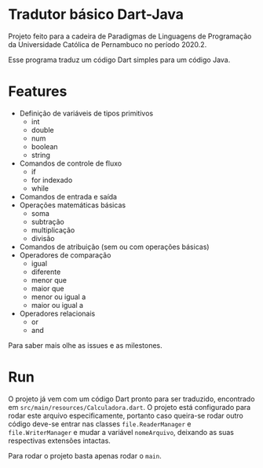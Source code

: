 # Tradutor básico Dart-Java

<p>
Projeto feito para a cadeira de Paradigmas de Linguagens de Programação da Universidade Católica de Pernambuco no período 2020.2.
</p>

<p>
Esse programa traduz um código Dart simples para um código Java. 
</p>

# Features

- Definição de variáveis de tipos primitivos 
    - int
    - double
    - num
    - boolean
    - string
- Comandos de controle de fluxo
    - if
    - for indexado
    - while
- Comandos de entrada e saída
- Operações matemáticas básicas
    - soma
    - subtração
    - multiplicação
    - divisão
- Comandos de atribuição (sem ou com operações básicas)
- Operadores de comparação
    - igual
    - diferente
    - menor que
    - maior que
    - menor ou igual a
    - maior ou igual a
- Operadores relacionais
    - or
    - and

<p>Para saber mais olhe as issues e as milestones.</p>


# Run

O projeto já vem com um código Dart pronto para ser traduzido, encontrado em `src/main/resources/Calculadora.dart`. O projeto está configurado para rodar este arquivo especificamente, portanto caso queira-se rodar outro código deve-se entrar nas classes `file.ReaderManager` e `file.WriterManager` e mudar a variável `nomeArquivo`, deixando as suas respectivas extensões intactas.

Para rodar o projeto basta apenas rodar o `main`.
